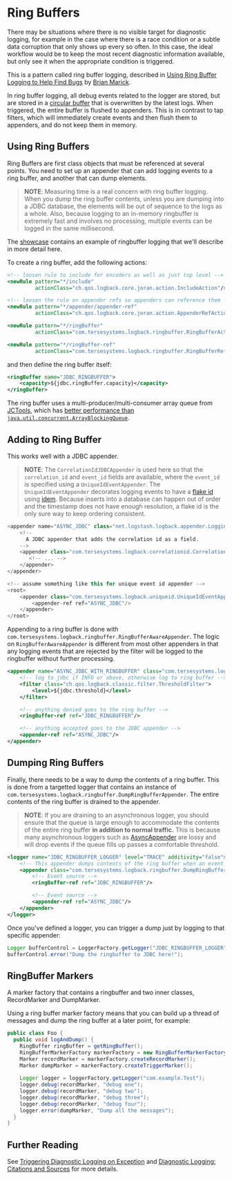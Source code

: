 # Ring Buffers

There may be situations where there is no visible target for diagnostic logging, for example in the case where there is a race condition or a subtle data corruption that only shows up every so often.  In this case, the ideal workflow would be to keep the most recent diagnostic information available, but only see it when the appropriate condition is triggered.

This is a pattern called ring buffer logging, described in [Using Ring Buffer Logging to Help Find Bugs](http://www.exampler.com/writing/ring-buffer.pdf) by [Brian Marick](https://twitter.com/marick).  

In ring buffer logging, all debug events related to the logger are stored, but are stored in a [circular buffer](https://en.wikipedia.org/wiki/Circular_buffer) that is overwritten by the latest logs.  When triggered, the entire buffer is flushed to appenders.  This is in contrast to tap filters, which will immediately create events and then flush them to appenders, and do not keep them in memory.

## Using Ring Buffers 

Ring Buffers are first class objects that must be referenced at several points.  You need to set up an appender that can add logging events to a ring buffer, and another that can dump elements.  

> **NOTE**: Measuring time is a real concern with ring buffer logging.  When you dump the ring buffer contents, unless you are dumping into a JDBC database, the elements will be out of sequence to the logs as a whole.  Also, because logging to an in-memory ringbuffer is extremely fast and involves no processing, multiple events can be logged in the same millisecond.

The [showcase](https://github.com/tersesystems/terse-logback-showcase) contains an example of ringbuffer logging that we'll describe in more detail here.

To create a ring buffer, add the following actions:

```xml
<!-- loosen rule to include for encoders as well as just top level -->
<newRule pattern="*/include"
         actionClass="ch.qos.logback.core.joran.action.IncludeAction"/>

<!-- loosen the rule on appender refs so appenders can reference them -->
<newRule pattern="*/appender/appender-ref"
         actionClass="ch.qos.logback.core.joran.action.AppenderRefAction"/>

<newRule pattern="*/ringBuffer"
         actionClass="com.tersesystems.logback.ringbuffer.RingBufferAction"/>

<newRule pattern="*/ringBuffer-ref"
         actionClass="com.tersesystems.logback.ringbuffer.RingBufferRefAction"/>
```

and then define the ring buffer itself:

```xml
<ringBuffer name="JDBC_RINGBUFFER">
    <capacity>${jdbc.ringBuffer.capacity}</capacity>
</ringBuffer>
```

The ring buffer uses a multi-producer/multi-consumer array queue from [JCTools](https://github.com/JCTools/JCTools), which has [better performance than `java.util.concurrent.ArrayBlockingQueue`](https://psy-lob-saw.blogspot.com/2015/01/mpmc-multi-multi-queue-vs-clq.html).

## Adding to Ring Buffer

This works well with a JDBC appender.  

> **NOTE**: The `CorrelationIdJDBCAppender` is used here so that the `correlation_id` and `event_id` fields are available, where the `event_id` is specified using a `UniqueIdEventAppender`.  The `UniqueIdEventAppender` decorates logging events to have a [flake id](http://yellerapp.com/posts/2015-02-09-flake-ids.html) using [idem](https://github.com/mguenther/idem).  Because inserts into a database can happen out of order and the timestamp does not have enough resolution, a flake id is the only sure way to keep ordering consistent.

```scala
<appender name="ASYNC_JDBC" class="net.logstash.logback.appender.LoggingEventAsyncDisruptorAppender">
    <!--
      A JDBC appender that adds the correlation id as a field.
    -->
    <appender class="com.tersesystems.logback.correlationid.CorrelationIdJDBCAppender">
       <!-- ... -->
    </appender>
</appender>

<!-- assume something like this for unique event id appender -->
<root>
    <appender class="com.tersesystems.logback.uniqueid.UniqueIdEventAppender">
        <appender-ref ref="ASYNC_JDBC"/>
    </appender>
</root>
```

Appending to a ring buffer is done with `com.tersesystems.logback.ringbuffer.RingBufferAwareAppender`.  The logic on `RingBufferAwareAppender` is different from most other appenders in that any logging events that are rejected by the filter will be logged to the ringbuffer without further processing.

```xml
<appender name="ASYNC_JDBC_WITH_RINGBUFFER" class="com.tersesystems.logback.ringbuffer.RingBufferAwareAppender">
    <!-- log to jdbc if INFO or above, otherwise log to ring buffer -->
    <filter class="ch.qos.logback.classic.filter.ThresholdFilter">
        <level>${jdbc.threshold}</level>
    </filter>

    <!-- anything denied goes to the ring buffer -->
    <ringBuffer-ref ref="JDBC_RINGBUFFER"/>

    <!-- anything accepted goes to the JDBC appender -->
    <appender-ref ref="ASYNC_JDBC"/>
</appender>
```

## Dumping Ring Buffers

Finally, there needs to be a way to dump the contents of a ring buffer.  This is done from a targetted logger that contains an instance of `com.tersesystems.logback.ringbuffer.DumpRingBufferAppender`.  The entire contents of the ring buffer is drained to the appender.  

> **NOTE**: If you are draining to an asynchronous logger, you should ensure that the queue is large enough to accommodate the contents of the entire ring buffer **in addition to normal traffic.**  This is because many asynchronous loggers such as [AsyncAppender](http://logback.qos.ch/manual/appenders.html#AsyncAppender) are lossy and will drop events if the queue fills up passes a comfortable threshold.

```xml
<logger name="JDBC_RINGBUFFER_LOGGER" level="TRACE" additivity="false">
    <!-- This appender dumps contents of the ring buffer when an event is received. -->
    <appender class="com.tersesystems.logback.ringbuffer.DumpRingBufferAppender">
        <!-- Event source -->
        <ringBuffer-ref ref="JDBC_RINGBUFFER"/>

        <!-- Event source -->
        <appender-ref ref="ASYNC_JDBC"/>
    </appender>
</logger>
```

Once you've defined a logger, you can trigger a dump just by logging to that specific appender:

```java
Logger bufferControl = LoggerFactory.getLogger("JDBC_RINGBUFFER_LOGGER");
bufferControl.error("Dump the ringbuffer to JDBC here!");
```

## RingBuffer Markers

A marker factory that contains a ringbuffer and two inner classes, RecordMarker and DumpMarker.

Using a ring buffer marker factory means that you can build up a thread of messages and dump the ring buffer at a later point, for example:

```java
public class Foo {
  public void logAndDump() {   
    RingBuffer ringBuffer = getRingBuffer();
    RingBufferMarkerFactory markerFactory = new RingBufferMarkerFactory(ringBuffer);
    Marker recordMarker = markerFactory.createRecordMarker();
    Marker dumpMarker = markerFactory.createTriggerMarker();
     
    Logger logger = loggerFactory.getLogger("com.example.Test");
    logger.debug(recordMarker, "debug one");
    logger.debug(recordMarker, "debug two");
    logger.debug(recordMarker, "debug three");
    logger.debug(recordMarker, "debug four");
    logger.error(dumpMarker, "Dump all the messages"); 
  }
}
```

## Further Reading

See [Triggering Diagnostic Logging on Exception](https://tersesystems.com/blog/2019/07/28/triggering-diagnostic-logging-on-exception/) and [Diagnostic Logging: Citations and Sources](https://tersesystems.com/blog/2019/10/05/diagnostic-logging-citations-and-sources/) for more details.